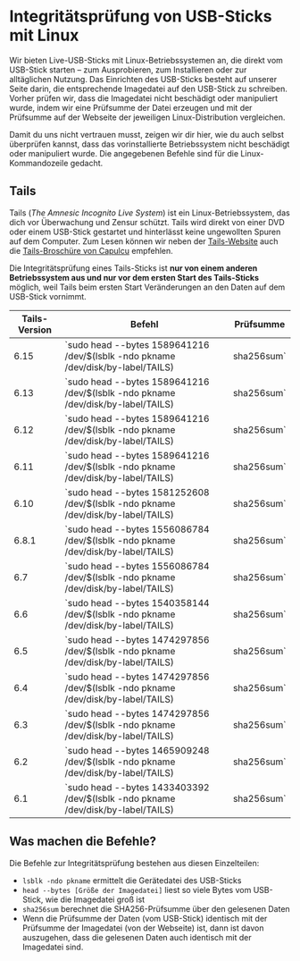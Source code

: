 # Integritätsprüfung von USB-Sticks mit Linux

Wir bieten Live-USB-Sticks mit Linux-Betriebssystemen an, die direkt vom USB-Stick starten – zum Ausprobieren, zum Installieren oder zur alltäglichen Nutzung. Das Einrichten des USB-Sticks besteht auf unserer Seite darin, die entsprechende Imagedatei auf den USB-Stick zu schreiben. Vorher prüfen wir, dass die Imagedatei nicht beschädigt oder manipuliert wurde, indem wir eine Prüfsumme der Datei erzeugen und mit der Prüfsumme auf der Webseite der jeweiligen Linux-Distribution vergleichen.

Damit du uns nicht vertrauen musst, zeigen wir dir hier, wie du auch selbst überprüfen kannst, dass das vorinstallierte Betriebssystem nicht beschädigt oder manipuliert wurde. Die angegebenen Befehle sind für die Linux-Kommandozeile gedacht.

## Tails

Tails (_The Amnesic Incognito Live System_) ist ein Linux-Betriebssystem, das dich vor Überwachung und Zensur schützt. Tails wird direkt von einer DVD oder einem USB-Stick gestartet und hinterlässt keine ungewollten Spuren auf dem Computer. Zum Lesen können wir neben der [Tails-Website](https://tails.net) auch die [Tails-Broschüre von Capulcu](https://capulcu.blackblogs.org/neue-texte/bandi/) empfehlen.

Die Integritätsprüfung eines Tails-Sticks ist **nur von einem anderen Betriebssystem aus und nur vor dem ersten Start des Tails-Sticks** möglich, weil Tails beim ersten Start Veränderungen an den Daten auf dem USB-Stick vornimmt.

| Tails-Version | Befehl                                                                                        | Prüfsumme                                                                                                                                                                                                        |
| ------------- | --------------------------------------------------------------------------------------------- | ---------------------------------------------------------------------------------------------------------------------------------------------------------------------------------------------------------------- |
| 6.15          | `sudo head --bytes 1589641216 /dev/$(lsblk -ndo pkname /dev/disk/by-label/TAILS) | sha256sum` | [f1b9dedda86c26fa054647d9b59cf4443d6f65beaf7755c0e2213b9a4149ce03](https://gitlab.tails.boum.org/tails/tails/-/blob/8bfaa9e4858402012c570e284d16018587e821ed/wiki/src/install/v2/Tails/amd64/stable/latest.json) |
| 6.13          | `sudo head --bytes 1589641216 /dev/$(lsblk -ndo pkname /dev/disk/by-label/TAILS) | sha256sum` | [91e6a25d9e2b010e5e77c65ecb3adf760785b243f4d64b323012f13460db17e9](https://gitlab.tails.boum.org/tails/tails/-/blob/220dab2ff633206bbb13c249523749922324a993/wiki/src/install/v2/Tails/amd64/stable/latest.json) |
| 6.12          | `sudo head --bytes 1589641216 /dev/$(lsblk -ndo pkname /dev/disk/by-label/TAILS) | sha256sum` | [9956584cd462380b6cab2da8145279c640a56042a123a7038bbcece9122a7668](https://gitlab.tails.boum.org/tails/tails/-/blob/221e2ca5da049d46ed410ea47fdee9483e7558bc/wiki/src/install/v2/Tails/amd64/stable/latest.json) |
| 6.11          | `sudo head --bytes 1589641216 /dev/$(lsblk -ndo pkname /dev/disk/by-label/TAILS) | sha256sum` | [230dcd717faaf225d5a738e72fcacdfad6aca05064a2069d85f2ef2e77e5c9f5](https://gitlab.tails.boum.org/tails/tails/-/blob/3db741ac0dcdc5a326a8f2d21bbfd5d6e288e651/wiki/src/install/v2/Tails/amd64/stable/latest.json) |
| 6.10          | `sudo head --bytes 1581252608 /dev/$(lsblk -ndo pkname /dev/disk/by-label/TAILS) | sha256sum` | [46ff2ce0f3b9d3e64df95c4371601a70c78c1bc4e2977741419593ce14a810a7](https://gitlab.tails.boum.org/tails/tails/-/blob/628804baab28218e09a4b426dfa37f51eaca19db/wiki/src/install/v2/Tails/amd64/stable/latest.json) |
| 6.8.1         | `sudo head --bytes 1556086784 /dev/$(lsblk -ndo pkname /dev/disk/by-label/TAILS) | sha256sum` | [e9a924b8a13c981d260c08f490a1e101303f17980353c02ad145682138a623d7](https://gitlab.tails.boum.org/tails/tails/-/blob/847a25d0e58636817d5c407b2f6c30096f1860d9/wiki/src/install/v2/Tails/amd64/stable/latest.json) |
| 6.7           | `sudo head --bytes 1556086784 /dev/$(lsblk -ndo pkname /dev/disk/by-label/TAILS) | sha256sum` | [9417315edc4aa8db7b3f43d8e1e7245ef477353e2b8f942da8ab3e01ac6509cc](https://gitlab.tails.boum.org/tails/tails/-/blob/d03f2c15a177f900727f05db49678335f0edf636/wiki/src/install/v2/Tails/amd64/stable/latest.json) |
| 6.6           | `sudo head --bytes 1540358144 /dev/$(lsblk -ndo pkname /dev/disk/by-label/TAILS) | sha256sum` | [fe0e7b24e4a1400843eb25e483858378693647e2ab4521c684826e3be1704369](https://gitlab.tails.boum.org/tails/tails/-/blob/209bd74c1f751281390d8e448081ea381cc761c3/wiki/src/install/v2/Tails/amd64/stable/latest.json) |
| 6.5           | `sudo head --bytes 1474297856 /dev/$(lsblk -ndo pkname /dev/disk/by-label/TAILS) | sha256sum` | [f417b60f5d291ebe7e6c7126e5573d5cd6c8fef78f5fae88a394733d850700aa](https://gitlab.tails.boum.org/tails/tails/-/blob/9a29446af4079e70b9cd81cb2cb358ec21a55fb9/wiki/src/install/v2/Tails/amd64/stable/latest.json) |
| 6.4           | `sudo head --bytes 1474297856 /dev/$(lsblk -ndo pkname /dev/disk/by-label/TAILS) | sha256sum` | [f8c36fad61a7f8c0fce45202369f85499a1c90f1bc7e5e5b320f2de1c3fa4e8d](https://gitlab.tails.boum.org/tails/tails/-/blob/75cb770ef136de54ee090e01432ce13e7a4cbd58/wiki/src/install/v2/Tails/amd64/stable/latest.json) |
| 6.3           | `sudo head --bytes 1474297856 /dev/$(lsblk -ndo pkname /dev/disk/by-label/TAILS) | sha256sum` | [81177ab73849b2a8d7a6d9a42867128f36be4fe5abd7920c126515be740eff23](https://gitlab.tails.boum.org/tails/tails/-/blob/36635499fc189d9dedc82d530402377226565d0b/wiki/src/install/v2/Tails/amd64/stable/latest.json) |
| 6.2           | `sudo head --bytes 1465909248 /dev/$(lsblk -ndo pkname /dev/disk/by-label/TAILS) | sha256sum` | [d93cd5220999d70c32b88f850437774b8cae39a4e9da4845e42a4f53e5e8e6cc](https://gitlab.tails.boum.org/tails/tails/-/blob/9023c841b196be0f92d65832d8e1dec7cc85bd19/wiki/src/install/v2/Tails/amd64/stable/latest.json) |
| 6.1           | `sudo head --bytes 1433403392 /dev/$(lsblk -ndo pkname /dev/disk/by-label/TAILS) | sha256sum` | [87735e32da9de6592805427546eabb90ae3f52010fb4a4da18791fa630630b8e](https://gitlab.tails.boum.org/tails/tails/-/blob/dc2b1dc65925049878a87de4c8de63e84b3b562a/wiki/src/install/v2/Tails/amd64/stable/latest.json) |

## Was machen die Befehle?

Die Befehle zur Integritätsprüfung bestehen aus diesen Einzelteilen:

* `lsblk -ndo pkname` ermittelt die Gerätedatei des USB-Sticks
* `head --bytes [Größe der Imagedatei]` liest so viele Bytes vom USB-Stick, wie die Imagedatei groß ist
* `sha256sum` berechnet die SHA256-Prüfsumme über den gelesenen Daten
* Wenn die Prüfsumme der Daten (vom USB-Stick) identisch mit der Prüfsumme der Imagedatei (von der Webseite) ist, dann ist davon auszugehen, dass die gelesenen Daten auch identisch mit der Imagedatei sind.
